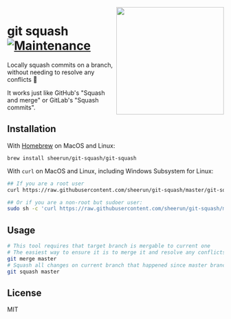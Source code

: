 <img align="right" height="250" src="https://i.imgur.com/4iAqPLR.jpg">

# git squash [![Maintenance](https://img.shields.io/maintenance/yes/2021.svg?maxAge=2592000)]()

Locally squash commits on a branch, without needing to resolve any conflicts 🧈

It works just like GitHub's "Squash and merge" or GitLab's "Squash commits".

## Installation

With [Homebrew](https://brew.sh/) on MacOS and Linux:

```
brew install sheerun/git-squash/git-squash
```

With `curl` on MacOS and Linux, including Windows Subsystem for Linux:

```bash
## If you are a root user
curl https://raw.githubusercontent.com/sheerun/git-squash/master/git-squash > /usr/local/bin/git-squash && chmod a+x /usr/local/bin/git-squash

## Or if you are a non-root but sudoer user:
sudo sh -c 'curl https://raw.githubusercontent.com/sheerun/git-squash/master/git-squash > /usr/local/bin/git-squash && chmod a+x /usr/local/bin/git-squash'
```

## Usage

```sh
# This tool requires that target branch is mergable to current one
# The easiest way to ensure it is to merge it and resolve any conflicts
git merge master
# Squash all changes on current branch that happened since master branch
git squash master
```

## License

MIT
